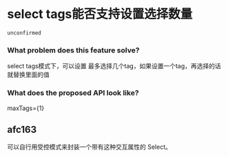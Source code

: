 # select tags能否支持设置选择数量

`unconfirmed`

### What problem does this feature solve?

select tags模式下，可以设置 最多选择几个tag，如果设置一个tag，再选择的话就替换里面的值

### What does the proposed API look like?

maxTags={1}

<!-- generated by ant-design-issue-helper. DO NOT REMOVE -->

## afc163

可以自行用受控模式来封装一个带有这种交互属性的 Select。
